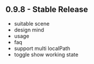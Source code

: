 ## 0.9.8 - Stable Release
* suitable scene
* design mind
* usage
* faq
* support multi localPath
* toggle show working state
